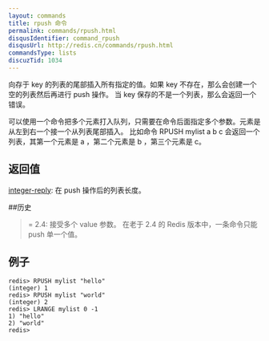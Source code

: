 ```yaml
---
layout: commands
title: rpush 命令
permalink: commands/rpush.html
disqusIdentifier: command_rpush
disqusUrl: http://redis.cn/commands/rpush.html
commandsType: lists
discuzTid: 1034
---
```


向存于 key 的列表的尾部插入所有指定的值。如果 key 不存在，那么会创建一个空的列表然后再进行 push 操作。 当 key 保存的不是一个列表，那么会返回一个错误。

可以使用一个命令把多个元素打入队列，只需要在命令后面指定多个参数。元素是从左到右一个接一个从列表尾部插入。 比如命令 RPUSH mylist a b c 会返回一个列表，其第一个元素是 a ，第二个元素是 b ，第三个元素是 c。

## 返回值

[integer-reply](/topics/protocol.html#integer-reply): 在 push 操作后的列表长度。

##历史

>= 2.4: 接受多个 value 参数。 在老于 2.4 的 Redis 版本中，一条命令只能 push 单一个值。

## 例子
	
	redis> RPUSH mylist "hello"
	(integer) 1
	redis> RPUSH mylist "world"
	(integer) 2
	redis> LRANGE mylist 0 -1
	1) "hello"
	2) "world"
	redis> 